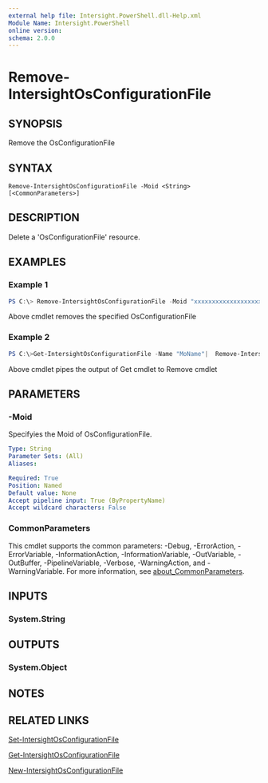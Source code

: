 ```yaml
---
external help file: Intersight.PowerShell.dll-Help.xml
Module Name: Intersight.PowerShell
online version:
schema: 2.0.0
---
```


# Remove-IntersightOsConfigurationFile

## SYNOPSIS
Remove the OsConfigurationFile

## SYNTAX

```
Remove-IntersightOsConfigurationFile -Moid <String> [<CommonParameters>]
```

## DESCRIPTION
Delete a &apos;OsConfigurationFile&apos; resource.

## EXAMPLES

### Example 1
```powershell
PS C:\> Remove-IntersightOsConfigurationFile -Moid "xxxxxxxxxxxxxxxxxxxxxxxxxxx"
```
Above cmdlet removes the specified OsConfigurationFile 

### Example 2
```powershell
PS C:\>Get-IntersightOsConfigurationFile -Name "MoName"|  Remove-IntersightOsConfigurationFile
```
Above cmdlet pipes the output of Get cmdlet to Remove cmdlet

## PARAMETERS

### -Moid
Specifyies the Moid of OsConfigurationFile.

```yaml
Type: String
Parameter Sets: (All)
Aliases:

Required: True
Position: Named
Default value: None
Accept pipeline input: True (ByPropertyName)
Accept wildcard characters: False
```

### CommonParameters
This cmdlet supports the common parameters: -Debug, -ErrorAction, -ErrorVariable, -InformationAction, -InformationVariable, -OutVariable, -OutBuffer, -PipelineVariable, -Verbose, -WarningAction, and -WarningVariable. For more information, see [about_CommonParameters](http://go.microsoft.com/fwlink/?LinkID=113216).

## INPUTS

### System.String

## OUTPUTS

### System.Object
## NOTES

## RELATED LINKS

[Set-IntersightOsConfigurationFile](./Set-IntersightOsConfigurationFile.md)

[Get-IntersightOsConfigurationFile](./Get-IntersightOsConfigurationFile.md)

[New-IntersightOsConfigurationFile](./New-IntersightOsConfigurationFile.md)

